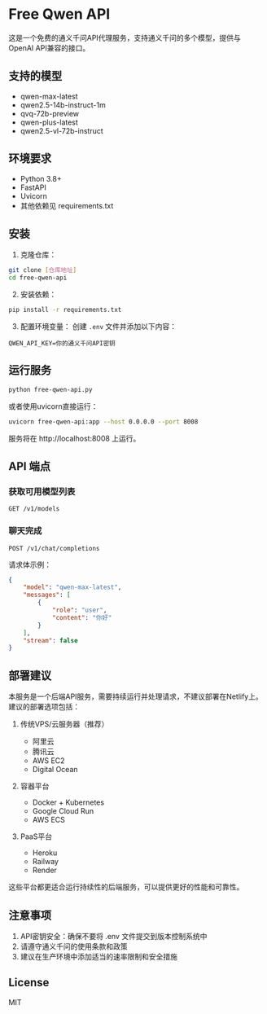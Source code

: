 # Free Qwen API

这是一个免费的通义千问API代理服务，支持通义千问的多个模型，提供与OpenAI API兼容的接口。

## 支持的模型

- qwen-max-latest
- qwen2.5-14b-instruct-1m
- qvq-72b-preview
- qwen-plus-latest
- qwen2.5-vl-72b-instruct

## 环境要求

- Python 3.8+
- FastAPI
- Uvicorn
- 其他依赖见 requirements.txt

## 安装

1. 克隆仓库：
```bash
git clone [仓库地址]
cd free-qwen-api
```

2. 安装依赖：
```bash
pip install -r requirements.txt
```

3. 配置环境变量：
创建 `.env` 文件并添加以下内容：
```
QWEN_API_KEY=你的通义千问API密钥
```

## 运行服务

```bash
python free-qwen-api.py
```
或者使用uvicorn直接运行：
```bash
uvicorn free-qwen-api:app --host 0.0.0.0 --port 8008
```

服务将在 http://localhost:8008 上运行。

## API 端点

### 获取可用模型列表
```
GET /v1/models
```

### 聊天完成
```
POST /v1/chat/completions
```

请求体示例：
```json
{
    "model": "qwen-max-latest",
    "messages": [
        {
            "role": "user",
            "content": "你好"
        }
    ],
    "stream": false
}
```

## 部署建议

本服务是一个后端API服务，需要持续运行并处理请求，不建议部署在Netlify上。建议的部署选项包括：

1. 传统VPS/云服务器（推荐）
   - 阿里云
   - 腾讯云
   - AWS EC2
   - Digital Ocean

2. 容器平台
   - Docker + Kubernetes
   - Google Cloud Run
   - AWS ECS

3. PaaS平台
   - Heroku
   - Railway
   - Render

这些平台都更适合运行持续性的后端服务，可以提供更好的性能和可靠性。

## 注意事项

1. API密钥安全：确保不要将 .env 文件提交到版本控制系统中
2. 请遵守通义千问的使用条款和政策
3. 建议在生产环境中添加适当的速率限制和安全措施

## License

MIT 